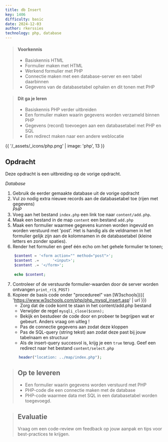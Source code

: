 ```yaml
---
title: db Insert
key: 1406
difficulty: basic
date: 2024-12-03
author: rkerssies
technology: php, database
---
```


> #### Voorkennis
> * Basiskennis HTML
> * Formulier maken met HTML
> * Werkend formulier met PHP
> * Connectie maken met een database-server en een tabel daarbinnen
> * Gegevens van de databasetabel ophalen en dit tonen met PHP

> #### Dit ga je leren
> * Basiskennis PHP verder uitbreiden
> * Een formulier maken waarin gegevens worden verzameld binnen PHP
> * Gegevens (record) toevoegen aan een databasetabel met PHP en SQL
> * Een redirect maken naar een andere weblocatie


{{ '/_assets/_icons/php.png'  | image: 'php', 13 }}

## Opdracht
Deze opdracht is een uitbreiding op de vorige opdracht. 

*Database*
1. Gebruik de eerder gemaakte database uit de vorige opdracht
2. Vul zo nodig extra nieuwe records aan de databasetabel toe (rijen met gegevens)
   <br>
   *PHP*
3. Voeg aan het bestand `index.php` een link toe naar `content/add.php`.
4. Maak een bestand in de map `content` een bestand `add.php`
5. Maak een formulier waarmee gegevens kunnen worden ingevuld en worden verstuurd met 'post'.
   Het is handig als de veldnamen in het formulier gelijk zijn aan de kolomnamen in de databasetabel 
   (kleine letters en zonder spaties).
6. Render het formulier en geef één echo om het gehele formulier te tonen;
```php 
    $content = '<form action="" method="post">';
    $content .=      '<input>';
    $content .= '</form>';
    
    echo $content;
```
7. Controleer of de verstuurde formulier-waarden door de server worden ontvangen `print_r($_POST)`
8. Kopieer de basis code onder "procedureel" van [W3schools]({{ 'https://www.w3schools.com/php/php_mysql_insert.asp' | url }})
    * Zorg dat de code komt te staan in het content/add.php bestand
    * Verwijder de regel ```mysqli_close($conn);```
    * Bekijk en bestudeer de code door en probeer te begrijpen wat er gebeurt. Anders vraag om uitleg !
    * Pas de connectie gegevens aan zodat deze kloppen
    * Pas de SQL-query (string tekst) aan zodat deze past bij jouw tabelnaam en structuur
    * Als de insert-query succesvol is, krijg je een `true` terug. Geef een redirect naar het bestand `content/select.php`
```php 
      header("location: ../map/index.php"); 
```


> ## Op te leveren
> * Een formulier waarin gegevens worden verstuurd met PHP
> * PHP-code die een connectie maken met de database
> * PHP-code waarmee data met SQL in een databasetabel worden toegevoegd.

> ## Evaluatie
> Vraag om een code-review om feedback op jouw aanpak en tips voor best-practices te krijgen.<br>
